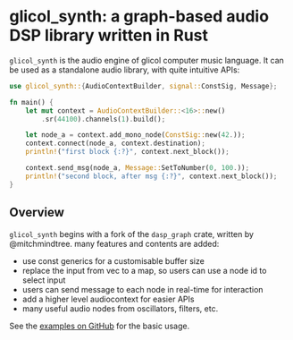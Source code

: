 # glicol_synth: a graph-based audio DSP library written in Rust

`glicol_synth` is the audio engine of glicol computer music language.
It can be used as a standalone audio library, with quite intuitive APIs:

```rust
use glicol_synth::{AudioContextBuilder, signal::ConstSig, Message};

fn main() {
    let mut context = AudioContextBuilder::<16>::new()
        .sr(44100).channels(1).build();

    let node_a = context.add_mono_node(ConstSig::new(42.));
    context.connect(node_a, context.destination);
    println!("first block {:?}", context.next_block());

    context.send_msg(node_a, Message::SetToNumber(0, 100.));
    println!("second block, after msg {:?}", context.next_block());
}
```

## Overview
`glicol_synth` begins with a fork of the `dasp_graph` crate, written by @mitchmindtree.
many features and contents are added:
- use const generics for a customisable buffer size
- replace the input from vec to a map, so users can use a node id to select input
- users can send message to each node in real-time for interaction
- add a higher level audiocontext for easier APIs
- many useful audio nodes from oscillators, filters, etc.

See the [examples on GitHub](https://github.com/chaosprint/glicol/tree/main/rs/synth/examples) for the basic usage.
